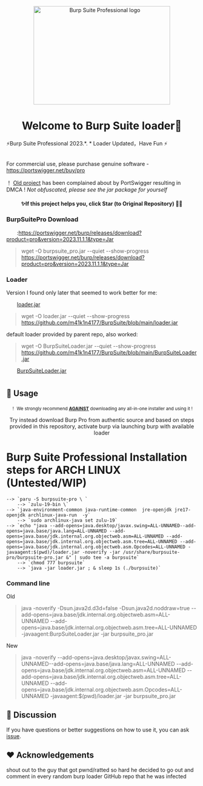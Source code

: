 <p align="center"><img src="https://portswigger.net/burp/communitydownload/images/burp-pro-logo.svg" alt="Burp Suite Professional logo" width="360" height="260"></p>

<h1 align="center">Welcome to Burp Suite loader👋</h1>

  ⚡️Burp Suite Professional 2023.*. * Loader Updated，Have Fun ⚡️<br><br>

For commercial use, please purchase genuine software - https://portswigger.net/buy/pro<br>

  ！ <a href="https://github.com/x-Ai/BurpSuiteLoader" >Old project</a> has been complained about by PortSwigger resulting in DMCA ! *Not obfuscated, please see the jar package for yourself*

</div>


#### **<p align="center" >✨If this project helps you, click Star (to Original Repository) 🥰✨</p>**



### BurpSuitePro Download


&ensp;&ensp;&ensp;&ensp;:https://portswigger.net/burp/releases/download?product=pro&version=2023.11.1.1&type=Jar

> wget -O burpsuite_pro.jar --quiet --show-progress https://portswigger.net/burp/releases/download?product=pro&version=2023.11.1.1&type=Jar

### Loader

Version I found only later that seemed to work better for me:

&ensp;&ensp;&ensp;&ensp;<a href="https://github.com/m41k1n4177/BurpSuite/blob/main/loader.jar">loader.jar</a>

> wget -O loader.jar --quiet --show-progress https://github.com/m41k1n4177/BurpSuite/blob/main/loader.jar

default loader provided by parent repo, also worked:

> wget -O BurpSuiteLoader.jar --quiet --show-progress https://github.com/m41k1n4177/BurpSuite/blob/main/BurpSuiteLoader.jar

&ensp;&ensp;&ensp;&ensp;<a href="https://raw.githubusercontent.com/x-Ai/BurpSuite/main/BurpSuiteLoader.jar">BurpSuiteLoader.jar</a>



#
## 🚀 Usage


<div align="center">

  <sub>！ We strongly recommend <b><u>AGAINST</u></b> downloading any all-in-one installer and using it ! </sub>
      <p>Try instead download Burp Pro from authentic source and based on steps provided in this repository, activate burp via launching burp with available loader</p>
</div>

# Burp Suite Professional Installation steps for ARCH LINUX (Untested/WIP)
	--> `paru -S burpsuite-pro \ `
        --> `zulu-19-bin \`
	--> `java-environment-common java-runtime-common  jre-openjdk jre17-openjdk archlinux-java-run  -y`
        --> `sudo archlinux-java set zulu-19`
	--> `echo "java --add-opens=java.desktop/javax.swing=ALL-UNNAMED--add-opens=java.base/java.lang=ALL-UNNAMED --add-opens=java.base/jdk.internal.org.objectweb.asm=ALL-UNNAMED --add-opens=java.base/jdk.internal.org.objectweb.asm.tree=ALL-UNNAMED --add-opens=java.base/jdk.internal.org.objectweb.asm.Opcodes=ALL-UNNAMED -javaagent:$(pwd)/loader.jar -noverify -jar /usr/share/burpsuite-pro/burpsuite-pro.jar &" | sudo tee -a burpsuite`
        --> `chmod 777 burpsuite`
        --> `java -jar loader.jar ; & sleep 1s (./burpsuite)`


### Command line

Old

> java -noverify -Dsun.java2d.d3d=false -Dsun.java2d.noddraw=true --add-opens=java.base/jdk.internal.org.objectweb.asm=ALL-UNNAMED --add-opens=java.base/jdk.internal.org.objectweb.asm.tree=ALL-UNNAMED -javaagent:BurpSuiteLoader.jar -jar burpsuite_pro.jar

New

> java  -noverify --add-opens=java.desktop/javax.swing=ALL-UNNAMED--add-opens=java.base/java.lang=ALL-UNNAMED --add-opens=java.base/jdk.internal.org.objectweb.asm=ALL-UNNAMED --add-opens=java.base/jdk.internal.org.objectweb.asm.tree=ALL-UNNAMED --add-opens=java.base/jdk.internal.org.objectweb.asm.Opcodes=ALL-UNNAMED -javaagent:$(pwd)/loader.jar -jar burpsuite_pro.jar



## 📝 Discussion


If you have questions or better suggestions on how to use it, you can ask [issue](https://github.com/m41k1n4177/BurpSuite/issues).


## ❤️ Acknowledgements

shout out to the guy that got pwnd/ratted so hard he decided to go out and comment in every random burp loader GitHub repo that he was infected
